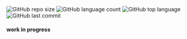 ![GitHub repo size](https://img.shields.io/github/repo-size/Uttam580/chatbot_using_pytorch?style=plastic)
![GitHub language count](https://img.shields.io/github/languages/count/Uttam580/chatbot_using_pytorch?style=plastic)
![GitHub top language](https://img.shields.io/github/languages/top/Uttam580/chatbot_using_pytorch?style=plastic)
![GitHub last commit](https://img.shields.io/github/last-commit/Uttam580/chatbot_using_pytorch?color=red&style=plastic)


#### work in progress
